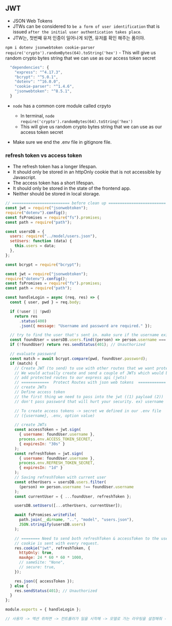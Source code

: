 ## JWT

- JSON Web Tokens
- JTWs can be considered to `be a form of user identification` that is issued `after the initial user authentication takes place`.
- JTW는, 첫번째 유저 인증이 일어나게 되면, 유저를 확인 해주는 폼이야.

`npm i dotenv jsonwebtoken cookie-parser`
`require('crypto').randomBytes(64).toString('hex')` - This will give us random crypto bytes string that we can use as our access token secret

```js
  "dependencies": {
    "express": "^4.17.3",
    "bcrypt": "^5.0.1",
    "dotenv": "^16.0.0",
    "cookie-parser": "^1.4.6",
    "jsonwebtoken": "^8.5.1",
  }
```

- `node` has a common core module called crpyto

  - In terminal, `node` `require('crypto').randomBytes(64).toString('hex')`
  - This will give us random crypto bytes string that we can use as our access token secret

- Make sure we end the .env file in gitignore file.

### refresh token vs access token

- The refresh token has a longer lifespan.
- It should only be stored in an httpOnly cookie that is not accessible by Javascript.
- The access token has a short lifespan.
- It should only be stored in the state of the frontend app.
- Neither should be stored in local storage.

```js
// ========================= before clean up =========================
const jwt = require("jsonwebtoken");
require("dotenv").config();
const fsPromises = require("fs").promises;
const path = require("path");
```

```js
const usersDB = {
  users: require("../model/users.json"),
  setUsers: function (data) {
    this.users = data;
  },
};

const bcrypt = require("bcrypt");

const jwt = require("jsonwebtoken");
require("dotenv").config();
const fsPromises = require("fs").promises;
const path = require("path");

const handleLogin = async (req, res) => {
  const { user, pwd } = req.body;

  if (!user || !pwd)
    return res
      .status(400)
      .json({ message: "Username and password are required." });

  // try to find the user that's sent in. make sure if the username exists even before checking the password.
  const foundUser = usersDB.users.find((person) => person.username === user);
  if (!foundUser) return res.sendStatus(401); // Unauthorized

  // evaluate password
  const match = await bcrypt.compare(pwd, foundUser.password);
  if (match) {
    // Create JWT (to send) to use with other routes that we want protected in our API.
    // We would actually create and send a couple of JWTs which would be normal token and then refresh token.
    // add protected routes to our express api (jwts)
    // ============  Protect Routes with json web tokens  ============
    // create JWTs
    // Define access token
    // the first thing we need to pass into the jwt ((1) payload (2))
    // don't pass password that will hurt your security. ex) username

    // To create access tokens -> secret we defined in our .env file
    // ({username}, .env, option value)

    // create JWTs
    const accessToken = jwt.sign(
      { username: foundUser.username },
      process.env.ACCESS_TOKEN_SECRET,
      { expiresIn: "30s" }
    );
    const refreshToken = jwt.sign(
      { username: foundUser.username },
      process.env.REFRESH_TOKEN_SECRET,
      { expiresIn: "1d" }
    );
    // Saving refreshToken with current user
    const otherUsers = usersDB.users.filter(
      (person) => person.username !== foundUser.username
    );
    const currentUser = { ...foundUser, refreshToken };

    usersDB.setUsers([...otherUsers, currentUser]);

    await fsPromises.writeFile(
      path.join(__dirname, "..", "model", "users.json"),
      JSON.stringify(usersDB.users)
    );

    // ======== Need to send both refreshToken & accessToken to the user ========
    // cookie is sent with every request.
    res.cookie("jwt", refreshToken, {
      httpOnly: true,
      maxAge: 24 * 60 * 60 * 1000,
      // sameSite: "None",
      // secure: true,
    });

    res.json({ accessToken });
  } else {
    res.sendStatus(401); // Unauthorized
  }
};

module.exports = { handleLogin };

// 사용자 -> 액션 취하면 -> 컨트롤러가 일을 시작해 -> 모델로 가는 라우팅을 설정해줘 -> (우리는 여기서 server에 라우팅 config 설정 해줘야한다.)
```
